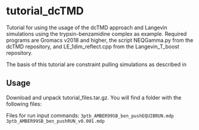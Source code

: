 # tutorial_dcTMD
Tutorial for using the usage of the dcTMD approach and Langevin simulations using the trypsin-benzamidine complex as example. Required programs are Gromacs v2018 and higher, the script NEQGamma.py from the dcTMD repository, and LE_1dim_reflect.cpp from the Langevin_T_boost repository.

The basis of this tutorial are constraint pulling simulations as described in 

## Usage
Download and unpack tutorial_files.tar.gz. You will find a folder with the following files:

Files for run input commands:
`3ptb_AMBER99SB_ben_pushEQUIBRUN.mdp
3ptb_AMBER99SB_ben_pushRUN_v0.001.mdp`

